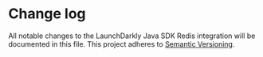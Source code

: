 # Change log

All notable changes to the LaunchDarkly Java SDK Redis integration will be documented in this file. This project adheres to [Semantic Versioning](http://semver.org).

